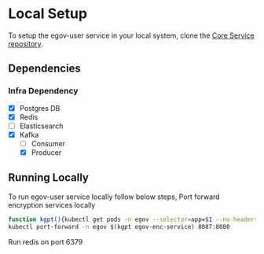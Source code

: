 # Local Setup

To setup the egov-user service in your local system, clone the [Core Service repository](https://github.com/egovernments/core-services).

## Dependencies

### Infra Dependency

- [X] Postgres DB
- [X] Redis
- [ ] Elasticsearch
- [X] Kafka
  - [ ] Consumer
  - [X] Producer

## Running Locally

To run egov-user service locally follow below steps, Port forward encryption services locally

```bash
function kgpt(){kubectl get pods -n egov --selector=app=$1 --no-headers=true | head -n1 | awk '{print $1}'}
kubectl port-forward -n egov $(kgpt egov-enc-service) 8087:8080
```

Run redis on port 6379
